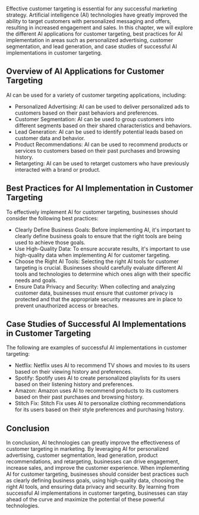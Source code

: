 
Effective customer targeting is essential for any successful marketing strategy. Artificial intelligence (AI) technologies have greatly improved the ability to target customers with personalized messaging and offers, resulting in increased engagement and sales. In this chapter, we will explore the different AI applications for customer targeting, best practices for AI implementation in areas such as personalized advertising, customer segmentation, and lead generation, and case studies of successful AI implementations in customer targeting.

Overview of AI Applications for Customer Targeting
--------------------------------------------------

AI can be used for a variety of customer targeting applications, including:

* Personalized Advertising: AI can be used to deliver personalized ads to customers based on their past behaviors and preferences.
* Customer Segmentation: AI can be used to group customers into different segments based on their shared characteristics and behaviors.
* Lead Generation: AI can be used to identify potential leads based on customer data and behavior.
* Product Recommendations: AI can be used to recommend products or services to customers based on their past purchases and browsing history.
* Retargeting: AI can be used to retarget customers who have previously interacted with a brand or product.

Best Practices for AI Implementation in Customer Targeting
----------------------------------------------------------

To effectively implement AI for customer targeting, businesses should consider the following best practices:

* Clearly Define Business Goals: Before implementing AI, it's important to clearly define business goals to ensure that the right tools are being used to achieve those goals.
* Use High-Quality Data: To ensure accurate results, it's important to use high-quality data when implementing AI for customer targeting.
* Choose the Right AI Tools: Selecting the right AI tools for customer targeting is crucial. Businesses should carefully evaluate different AI tools and technologies to determine which ones align with their specific needs and goals.
* Ensure Data Privacy and Security: When collecting and analyzing customer data, businesses must ensure that customer privacy is protected and that the appropriate security measures are in place to prevent unauthorized access or breaches.

Case Studies of Successful AI Implementations in Customer Targeting
-------------------------------------------------------------------

The following are examples of successful AI implementations in customer targeting:

* Netflix: Netflix uses AI to recommend TV shows and movies to its users based on their viewing history and preferences.
* Spotify: Spotify uses AI to create personalized playlists for its users based on their listening history and preferences.
* Amazon: Amazon uses AI to recommend products to its customers based on their past purchases and browsing history.
* Stitch Fix: Stitch Fix uses AI to personalize clothing recommendations for its users based on their style preferences and purchasing history.

Conclusion
----------

In conclusion, AI technologies can greatly improve the effectiveness of customer targeting in marketing. By leveraging AI for personalized advertising, customer segmentation, lead generation, product recommendations, and retargeting, businesses can drive engagement, increase sales, and improve the customer experience. When implementing AI for customer targeting, businesses should consider best practices such as clearly defining business goals, using high-quality data, choosing the right AI tools, and ensuring data privacy and security. By learning from successful AI implementations in customer targeting, businesses can stay ahead of the curve and maximize the potential of these powerful technologies.
